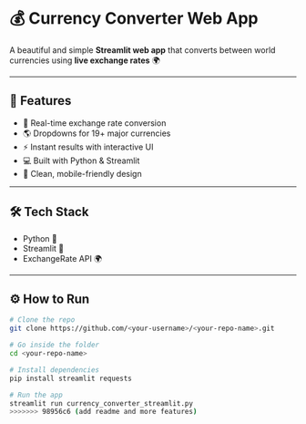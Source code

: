 # 💰 Currency Converter Web App

A beautiful and simple **Streamlit web app** that converts between world currencies using **live exchange rates** 🌍

---

## 🚀 Features
- 🔁 Real-time exchange rate conversion  
- 🌎 Dropdowns for 19+ major currencies  
- ⚡ Instant results with interactive UI  
- 💻 Built with Python & Streamlit  
- 🎨 Clean, mobile-friendly design  

---

## 🛠️ Tech Stack
- Python 🐍  
- Streamlit 🌈  
- ExchangeRate API 🌍  

---

## ⚙️ How to Run
```bash
# Clone the repo
git clone https://github.com/<your-username>/<your-repo-name>.git

# Go inside the folder
cd <your-repo-name>

# Install dependencies
pip install streamlit requests

# Run the app
streamlit run currency_converter_streamlit.py
>>>>>>> 98956c6 (add readme and more features)

